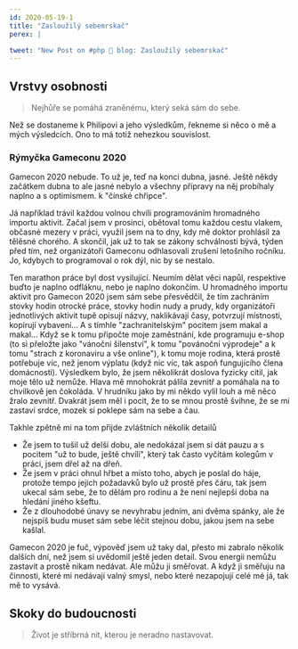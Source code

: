 ```yaml
---
id: 2020-05-19-1
title: "Zasloužilý sebemrskač"
perex: |

tweet: "New Post on #php 🐘 blog: Zasloužilý sebemrskač"
---
```


## Vrstvy osobnosti

> Nejhůře se pomáhá zraněnému, který seká sám do sebe.

Než se dostaneme k Philipovi a jeho výsledkům, řekneme si něco o mě a mých výsledcích. Ono to má totiž nehezkou souvislost.

### Rýmyčka Gameconu 2020

Gamecon 2020 nebude. To už je, teď na konci dubna, jasné. Ještě někdy začátkem dubna to ale jasné nebylo a všechny přípravy na něj probíhaly naplno a s optimismem. k "čínské chřipce".

Já například trávil každou volnou chvíli programováním hromadného importu aktivit. Začal jsem v prosinci, obětoval tomu každou cestu vlakem, občasné mezery v práci, využil jsem na to dny, kdy mě doktor prohlásil za tělěsné chorého. A skončil, jak už to tak se zákony schválnosti bývá, týden před tím, než organizátoři Gameconu odhlasovali zrušení letošního ročníku.
Jo, kdybych to programoval o rok dýl, nic by se nestalo.

Ten marathon práce byl dost vysilující. Neumím dělat věci napůl, respektive buďto je naplno odfláknu, nebo je naplno dokončím. U hromadného importu aktivit pro Gamecon 2020 jsem sám sebe přesvědčil, že tím zachráním stovky hodin otrocké práce, stovky hodin nudy a prudy, kdy organizátoři jednotlivých aktivit tupě opisují názvy, naklikávají časy, potvrzují místnosti, kopírují vybavení... A s tímhle "zachranitelským" pocitem jsem makal a makal... Když se k tomu připočte moje zaměstnání, kde programuju e-shop (to si přeložte jako "vánoční šílenství", k tomu "povánoční výprodeje" a k tomu "strach z koronaviru a vše online"), k tomu moje rodina, která prostě potřebuje víc, než jenom výplatu (když nic víc, tak aspoň fungujícího člena domácnosti).
Výsledkem bylo, že jsem několikrát doslova fyzicky cítil, jak moje tělo už nemůže. Hlava mě mnohokrát pálila zevnitř a pomáhala na to chvilkově jen čokoláda. V hrudníku jako by mi někdo vylil louh a mě něco žralo zevnitř. Dvakrát jsem měl i pocit, že to se mnou prostě švihne, že se mi zastaví srdce, mozek si poklepe sám na sebe a čau.

Takhle zpětně mi na tom přijde zvláštních několik detailů
- Že jsem to tušil už delší dobu, ale nedokázal jsem si dát pauzu a s pocitem "už to bude, ještě chvíli", který tak často vyčítám kolegům v práci, jsem dřel až na dřeň.
- Že jsem v práci ohnul hřbet a místo toho, abych je poslal do háje, protože tempo jejich požadavků bylo už prostě přes čáru, tak jsem ukecal sám sebe, že to dělám pro rodinu a že není nejlepší doba na hledání jiného kšeftu.
- Že z dlouhodobé únavy se nevyhrabu jedním, ani dvěma spánky, ale že nejspíš budu muset sám sebe léčit stejnou dobu, jakou jsem na sebe kašlal.

Gamecon 2020 je fuč, výpověď jsem už taky dal, přesto mi zabralo několik dalších dní, než jsem si uvědomil ještě jeden detail. Svou energii nemůžu zastavit a prostě nikam nedávat. Ale můžu ji směřovat. A když ji směřuju na činnosti, které mi nedávají valný smysl, nebo které nezapojují celé mé já, tak mě to vysává.

## Skoky do budoucnosti

> Život je stříbrná nit, kterou je neradno nastavovat.

